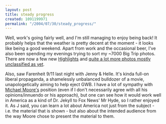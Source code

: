 ```yaml
---
layout: post
title: steady progress
created: 1091199971
permalink: "/2004/07/30/steady_progress/"
---
```

Well, work's going fairly well, and I'm still managing to enjoy being back!  It probably helps that the weather is pretty decent at the moment - it looks like being a good weekend.  Apart from work and the occasional beer, I've also been spending my evenings trying to sort my ~7000 Big Trip photos.  There are now a few new [Highlights](http://anjackson.net/image/tid/28) and [quite a lot more photos mostly unclassified as yet](http://anjackson.net/image/tid/29).
<!--break-->
Also, saw Farenheit 9/11 last night with Jenny & Helle.  It's kinda full-on liberal propaganda, a shamelessly unbalanced bulldozer of a movie, unapologetically aiming to help eject GWB.  I have a lot of sympathy with [Michael Moore's](http://www.michaelmoore.com/) position (even if I don't necessarily agree with all his opinions/innuendo or his approach), but one can see how it would work well in America as a kind of Dr. Jekyll to Fox News' Mr Hyde, so I rather enjoyed it.  As J said, you can learn a lot about America not just from the subject - i.e. the material that is shown - but also about the intended audience from the way Moore chose to present the material to them.

